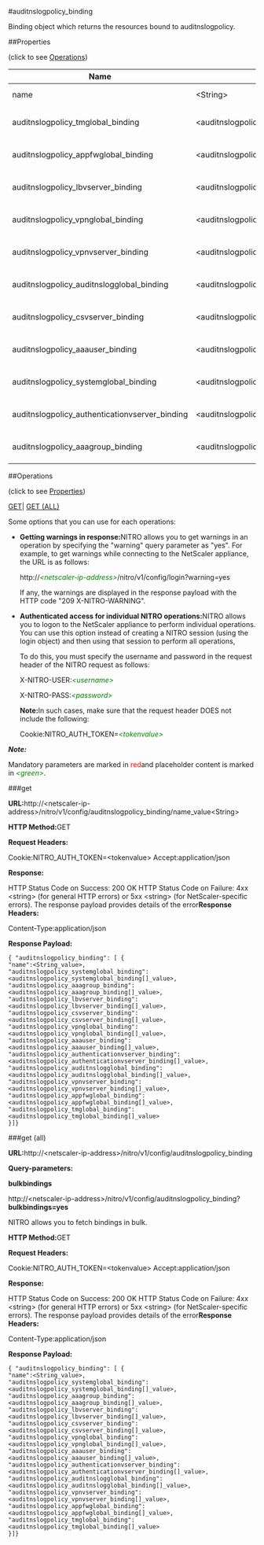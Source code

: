 #auditnslogpolicy_binding

Binding object which returns the resources bound to auditnslogpolicy.


##Properties 
<span>(click to see [Operations](#opera))</span>


<table><thead><tr><th>Name</th><th>Data Type</th><th>Permissions</th><th>Description</th></tr></thead><tbody><tr><td>name</td><td>&lt;String></td><td>Read-write</td><td>Name of the policy.<br>Minimum length = 1</td></tr><tr><td>auditnslogpolicy_tmglobal_binding</td><td>&lt;auditnslogpolicy_tmglobal_binding[]></td><td>Read-only</td><td>tmglobal that can be bound to auditnslogpolicy.</td></tr><tr><td>auditnslogpolicy_appfwglobal_binding</td><td>&lt;auditnslogpolicy_appfwglobal_binding[]></td><td>Read-only</td><td>appfwglobal that can be bound to auditnslogpolicy.</td></tr><tr><td>auditnslogpolicy_lbvserver_binding</td><td>&lt;auditnslogpolicy_lbvserver_binding[]></td><td>Read-only</td><td>lbvserver that can be bound to auditnslogpolicy.</td></tr><tr><td>auditnslogpolicy_vpnglobal_binding</td><td>&lt;auditnslogpolicy_vpnglobal_binding[]></td><td>Read-only</td><td>vpnglobal that can be bound to auditnslogpolicy.</td></tr><tr><td>auditnslogpolicy_vpnvserver_binding</td><td>&lt;auditnslogpolicy_vpnvserver_binding[]></td><td>Read-only</td><td>vpnvserver that can be bound to auditnslogpolicy.</td></tr><tr><td>auditnslogpolicy_auditnslogglobal_binding</td><td>&lt;auditnslogpolicy_auditnslogglobal_binding[]></td><td>Read-only</td><td>auditnslogglobal that can be bound to auditnslogpolicy.</td></tr><tr><td>auditnslogpolicy_csvserver_binding</td><td>&lt;auditnslogpolicy_csvserver_binding[]></td><td>Read-only</td><td>csvserver that can be bound to auditnslogpolicy.</td></tr><tr><td>auditnslogpolicy_aaauser_binding</td><td>&lt;auditnslogpolicy_aaauser_binding[]></td><td>Read-only</td><td>aaauser that can be bound to auditnslogpolicy.</td></tr><tr><td>auditnslogpolicy_systemglobal_binding</td><td>&lt;auditnslogpolicy_systemglobal_binding[]></td><td>Read-only</td><td>systemglobal that can be bound to auditnslogpolicy.</td></tr><tr><td>auditnslogpolicy_authenticationvserver_binding</td><td>&lt;auditnslogpolicy_authenticationvserver_binding[]></td><td>Read-only</td><td>authenticationvserver that can be bound to auditnslogpolicy.</td></tr><tr><td>auditnslogpolicy_aaagroup_binding</td><td>&lt;auditnslogpolicy_aaagroup_binding[]></td><td>Read-only</td><td>aaagroup that can be bound to auditnslogpolicy.</td></tr></tbody></table>
##Operations 
<span>(click to see [Properties](#prope))</span>


[GET]()| [GET (ALL)](#ge)


Some options that you can use for each operations:
<ul><li><p><b>Getting warnings in response:</b>NITRO allows you to get warnings in an operation by specifying the "warning" query parameter as "yes". For example, to get warnings while connecting to the NetScaler appliance, the URL is as follows:</p><p>http://<span style="color:green;font-style:italic;">&lt;netscaler-ip-address&gt;</span>/nitro/v1/config/login?warning=yes</p><p>If any, the warnings are displayed in the response payload with the HTTP code "209 X-NITRO-WARNING".</p></li><li><p><b>Authenticated access for individual NITRO operations:</b>NITRO allows you to logon to the NetScaler appliance to perform individual operations. You can use this option instead of creating a NITRO session (using the login object) and then using that session to perform all operations,</p><p>To do this, you must specify the username and password in the request header of the NITRO request as follows:</p><p>X-NITRO-USER:<span style="color:green;font-style:italic;">&lt;username&gt;</span></p><p>X-NITRO-PASS:<span style="color:green;font-style:italic;">&lt;password&gt;</span></p><p><b>Note:</b>In such cases, make sure that the request header DOES not include the following:</p><p>Cookie:NITRO_AUTH_TOKEN=<span style="color:green;font-style:italic;">&lt;tokenvalue&gt;</span></p></li></ul>



***Note:*** 
Mandatory parameters are marked in <span style="color:#FF0000;">red</span>and placeholder content is marked in <span style="color:green;font-style:italic">&lt;green&gt;</span>.

###get



<b>URL:</b>http://&lt;netscaler-ip-address&gt;/nitro/v1/config/auditnslogpolicy_binding/name_value&lt;String&gt;
<b>HTTP Method:</b>GET
<b>Request Headers:</b>

Cookie:NITRO_AUTH_TOKEN=&lt;tokenvalue&gt;Accept:application/json

<b>Response:</b>
HTTP Status Code on Success: 200 OKHTTP Status Code on Failure: 4xx &lt;string&gt; (for general HTTP errors) or 5xx &lt;string&gt; (for NetScaler-specific errors). The response payload provides details of the error<b>Response Headers:</b>

Content-Type:application/json

<b>Response Payload: </b>```{ "auditnslogpolicy_binding": [ {"name":<String_value>,"auditnslogpolicy_systemglobal_binding":<auditnslogpolicy_systemglobal_binding[]_value>,"auditnslogpolicy_aaagroup_binding":<auditnslogpolicy_aaagroup_binding[]_value>,"auditnslogpolicy_lbvserver_binding":<auditnslogpolicy_lbvserver_binding[]_value>,"auditnslogpolicy_csvserver_binding":<auditnslogpolicy_csvserver_binding[]_value>,"auditnslogpolicy_vpnglobal_binding":<auditnslogpolicy_vpnglobal_binding[]_value>,"auditnslogpolicy_aaauser_binding":<auditnslogpolicy_aaauser_binding[]_value>,"auditnslogpolicy_authenticationvserver_binding":<auditnslogpolicy_authenticationvserver_binding[]_value>,"auditnslogpolicy_auditnslogglobal_binding":<auditnslogpolicy_auditnslogglobal_binding[]_value>,"auditnslogpolicy_vpnvserver_binding":<auditnslogpolicy_vpnvserver_binding[]_value>,"auditnslogpolicy_appfwglobal_binding":<auditnslogpolicy_appfwglobal_binding[]_value>,"auditnslogpolicy_tmglobal_binding":<auditnslogpolicy_tmglobal_binding[]_value>}]}```



###get (all)



<b>URL:</b>http://&lt;netscaler-ip-address&gt;/nitro/v1/config/auditnslogpolicy_binding
<b>Query-parameters:</b>
<b>bulkbindings</b>
http://&lt;netscaler-ip-address&gt;/nitro/v1/config/auditnslogpolicy_binding?<b>bulkbindings=yes</b>
NITRO allows you to fetch bindings in bulk.



<b>HTTP Method:</b>GET
<b>Request Headers:</b>

Cookie:NITRO_AUTH_TOKEN=&lt;tokenvalue&gt;Accept:application/json

<b>Response:</b>
HTTP Status Code on Success: 200 OKHTTP Status Code on Failure: 4xx &lt;string&gt; (for general HTTP errors) or 5xx &lt;string&gt; (for NetScaler-specific errors). The response payload provides details of the error<b>Response Headers:</b>

Content-Type:application/json

<b>Response Payload: </b>```{ "auditnslogpolicy_binding": [ {"name":<String_value>,"auditnslogpolicy_systemglobal_binding":<auditnslogpolicy_systemglobal_binding[]_value>,"auditnslogpolicy_aaagroup_binding":<auditnslogpolicy_aaagroup_binding[]_value>,"auditnslogpolicy_lbvserver_binding":<auditnslogpolicy_lbvserver_binding[]_value>,"auditnslogpolicy_csvserver_binding":<auditnslogpolicy_csvserver_binding[]_value>,"auditnslogpolicy_vpnglobal_binding":<auditnslogpolicy_vpnglobal_binding[]_value>,"auditnslogpolicy_aaauser_binding":<auditnslogpolicy_aaauser_binding[]_value>,"auditnslogpolicy_authenticationvserver_binding":<auditnslogpolicy_authenticationvserver_binding[]_value>,"auditnslogpolicy_auditnslogglobal_binding":<auditnslogpolicy_auditnslogglobal_binding[]_value>,"auditnslogpolicy_vpnvserver_binding":<auditnslogpolicy_vpnvserver_binding[]_value>,"auditnslogpolicy_appfwglobal_binding":<auditnslogpolicy_appfwglobal_binding[]_value>,"auditnslogpolicy_tmglobal_binding":<auditnslogpolicy_tmglobal_binding[]_value>}]}```



